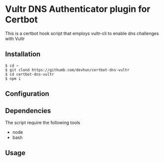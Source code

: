 # Vultr DNS Authenticator plugin for Certbot
This is a certbot hook script that employs vultr-cli to enable dns challenges with Vultr

## Installation

```
$ cd ~
$ git clond https://githumb.com/devhun/certbot-dns-vultr
$ cd certbot-dns-vultr
$ npm i
```

## Configuration

## Dependencies
The script require the following tools
- node
- bash

## Usage
```
```
